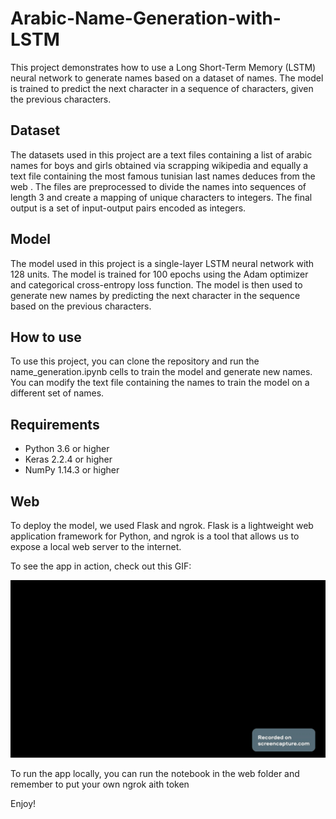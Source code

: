 # Arabic-Name-Generation-with-LSTM
This project demonstrates how to use a Long Short-Term Memory (LSTM) neural network to generate names based on a dataset of names. The model is trained to predict the next character in a sequence of characters, given the previous characters.
## Dataset
The datasets used in this project are a text files containing a list of arabic names for boys and girls obtained via scrapping wikipedia and equally a text file containing the most famous tunisian last names deduces from the web . The files are preprocessed to divide the names into sequences of length 3 and create a mapping of unique characters to integers. The final output is a set of input-output pairs encoded as integers.

## Model
The model used in this project is a single-layer LSTM neural network with 128 units. The model is trained for 100 epochs using the Adam optimizer and categorical cross-entropy loss function. The model is then used to generate new names by predicting the next character in the sequence based on the previous characters.

## How to use 
To use this project, you can clone the repository and run the name_generation.ipynb  cells to train the model and generate new names. You can modify the text file containing the names to train the model on a different set of names.

## Requirements

- Python 3.6 or higher
- Keras 2.2.4 or higher
- NumPy 1.14.3 or higher

## Web

To deploy the model, we used Flask and ngrok. Flask is a lightweight web application framework for Python, and ngrok is a tool that allows us to expose a local web server to the internet. 

To see the app in action, check out this GIF:

![App Demo](my-gif.gif)

To run the app locally, you can run the notebook in the web folder and remember to put your own ngrok aith token

Enjoy!
